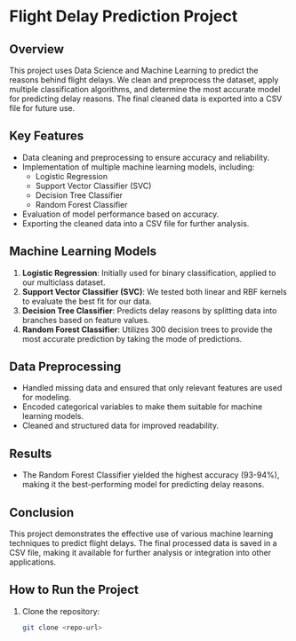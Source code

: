 # Flight Delay Prediction Project

## Overview
This project uses Data Science and Machine Learning to predict the reasons behind flight delays. We clean and preprocess the dataset, apply multiple classification algorithms, and determine the most accurate model for predicting delay reasons. The final cleaned data is exported into a CSV file for future use.

## Key Features
- Data cleaning and preprocessing to ensure accuracy and reliability.
- Implementation of multiple machine learning models, including:
  - Logistic Regression
  - Support Vector Classifier (SVC)
  - Decision Tree Classifier
  - Random Forest Classifier
- Evaluation of model performance based on accuracy.
- Exporting the cleaned data into a CSV file for further analysis.

## Machine Learning Models
1. **Logistic Regression**: Initially used for binary classification, applied to our multiclass dataset.
2. **Support Vector Classifier (SVC)**: We tested both linear and RBF kernels to evaluate the best fit for our data.
3. **Decision Tree Classifier**: Predicts delay reasons by splitting data into branches based on feature values.
4. **Random Forest Classifier**: Utilizes 300 decision trees to provide the most accurate prediction by taking the mode of predictions.

## Data Preprocessing
- Handled missing data and ensured that only relevant features are used for modeling.
- Encoded categorical variables to make them suitable for machine learning models.
- Cleaned and structured data for improved readability.

## Results
- The Random Forest Classifier yielded the highest accuracy (93-94%), making it the best-performing model for predicting delay reasons.

## Conclusion
This project demonstrates the effective use of various machine learning techniques to predict flight delays. The final processed data is saved in a CSV file, making it available for further analysis or integration into other applications.

## How to Run the Project
1. Clone the repository:
   ```bash
   git clone <repo-url>
